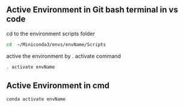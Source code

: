## Active Environment in Git bash terminal in vs code
cd to the environment scripts folder
```sh
cd  ~/Miniconda3/envs/envName/Scripts
```
active the environment by . activate command
```sh
. activate envName
```

## Active Environment in cmd
```sh
conda activate envName
```